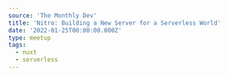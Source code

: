 ```yaml
---
source: 'The Monthly Dev'
title: 'Nitro: Building a New Server for a Serverless World'
date: '2022-01-25T00:00:00.000Z'
type: meetup
tags:
  - nuxt
  - serverless
---
```

